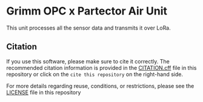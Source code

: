 # Grimm OPC x Partector Air Unit
This unit processes all the sensor data and transmits it over LoRa.

## Citation

If you use this software, please make sure to cite it correctly. The recommended citation information is provided in the [CITATION.cff](./CITATION.cff) file in this repository or click on the `cite this repository` on the right-hand side.

For more details regarding reuse, conditions, or restrictions, please see the [LICENSE](./LICENSE) file in this repository
